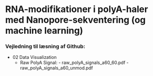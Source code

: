 # RNA-modifikationer i polyA-haler med Nanopore-sekventering (og machine learning)

### Vejledning til læsning af Github:
-  02 Data Visualization
    - Raw PolyA Signal:
          - raw_polyA_signals_a60_60.pdf
          - raw_polyA_signals_a60_unmod.pdf
